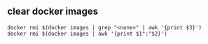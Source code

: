 ## clear docker images

    docker rmi $(docker images | grep "<none>" | awk '{print $3}')
    docker rmi $(docker images | awk '{print $1":"$2}')
